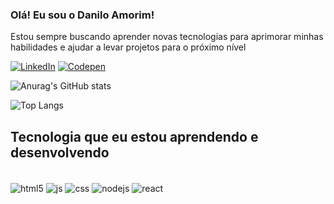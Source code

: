 ### Olá! Eu sou o Danilo Amorim!

<p> Estou sempre buscando aprender novas tecnologias para aprimorar minhas habilidades e ajudar a levar projetos para o próximo nível</p>

[![LinkedIn](https://img.shields.io/badge/LinkedIn-0077B5?style=for-the-badge&logo=linkedin&logoColor=white)](https://www.linkedin.com/in/daniloamorim66/)
[![Codepen](https://img.shields.io/badge/Codepen-000000?style=for-the-badge&logo=codepen&logoColor=white)](https://codepen.io/danbamorim)

![Anurag's GitHub stats](https://github-readme-stats.vercel.app/api?username=danbamorim&show_icons=true&theme=neon)




![Top Langs](https://github-readme-stats.vercel.app/api/top-langs/?username=danbamorim&layout=compact)


## Tecnologia que eu estou aprendendo e desenvolvendo 
<div style="display: inline_block"><br/>
<img align="center" alt="html5" src="https://img.shields.io/badge/HTML5-E34F26? style=for-the-badge&logo=html5&logoColor=white" />
<img align="center" alt="js" src="https://img.shields.io/badge/JavaScript-F7DF1E? style=for-the-badge&logo=javascript&logoColor=black" />
<img align="center" alt="css" src="https://img.shields.io/badge/CSS3-1572B6?style=for-the-badge&logo-css3&logoColor=white" />
<img align="center" alt="nodejs" src="https://img.shields.io/badge/Node.js-43853D?style=for-the-badge&logo=node.js&logoColor=white" />
<img align="center" alt="react" src="https://img.shields.io/badge/React-20232A?style=for-the-badge&logo-react&logoColor=61DAFB" />
</div>


